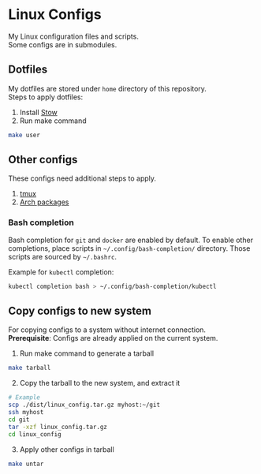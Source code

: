# Linux Configs
My Linux configuration files and scripts.\
Some configs are in submodules.

## Dotfiles
My dotfiles are stored under `home` directory of this repository.\
Steps to apply dotfiles:
1. Install [Stow](https://www.gnu.org/software/stow/)
2. Run make command
```bash
make user
```

## Other configs
These configs need additional steps to apply.
1. [tmux](home/.config/tmux/README.md)
2. [Arch packages](arch/README.md)

### Bash completion
Bash completion for `git` and `docker` are enabled by default. To enable other completions, place scripts in `~/.config/bash-completion/` directory. Those scripts are sourced by `~/.bashrc`.

Example for `kubectl` completion:
```bash
kubectl completion bash > ~/.config/bash-completion/kubectl
```

## Copy configs to new system
For copying configs to a system without internet connection.\
**Prerequisite**: Configs are already applied on the current system.
1. Run make command to generate a tarball
```bash
make tarball
```
2. Copy the tarball to the new system, and extract it
```bash
# Example
scp ./dist/linux_config.tar.gz myhost:~/git
ssh myhost
cd git
tar -xzf linux_config.tar.gz
cd linux_config
```
3. Apply other configs in tarball
```bash
make untar
```

